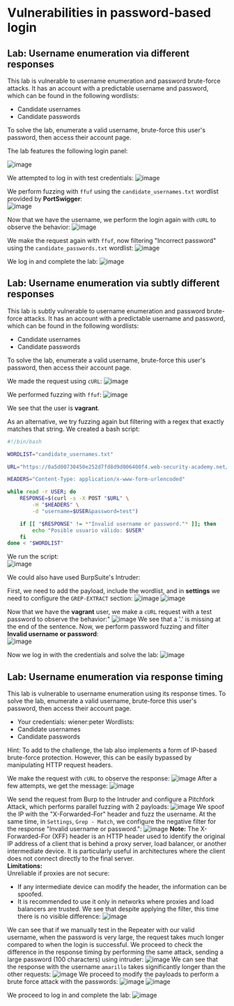 # Vulnerabilities in password-based login

## Lab: Username enumeration via different responses

 This lab is vulnerable to username enumeration and password brute-force attacks. It has an account with a predictable username and password, which can be found in the following wordlists:

- Candidate usernames
- Candidate passwords

To solve the lab, enumerate a valid username, brute-force this user's password, then access their account page.

The lab features the following login panel:

![image](https://github.com/user-attachments/assets/8b597411-b722-4965-9593-5e6e5ea5e05e)

We attempted to log in with test credentials:
![image](https://github.com/user-attachments/assets/e3129c73-ac3b-4142-b33d-63643ff746f6)

We perform fuzzing with `ffuf` using the `candidate_usernames.txt` wordlist provided by **PortSwigger**:  
![image](https://github.com/user-attachments/assets/3798bbce-e4ba-4fb3-a098-fa8b3db6f6d6)

Now that we have the username, we perform the login again with `cURL` to observe the behavior:
![image](https://github.com/user-attachments/assets/00faf889-916a-4195-9ee2-ac4f0a662914)

We make the request again with `ffuf`, now filtering "Incorrect password" using the `candidate_passwords.txt` wordlist:
![image](https://github.com/user-attachments/assets/7a96bbf0-b102-4106-b4f7-26e2cd420ebc)

We log in and complete the lab:
![image](https://github.com/user-attachments/assets/5bdb1043-84b8-4998-943b-4ca10775c9c7)


## Lab: Username enumeration via subtly different responses

 This lab is subtly vulnerable to username enumeration and password brute-force attacks. It has an account with a predictable username and password, which can be found in the following wordlists:

- Candidate usernames
- Candidate passwords

To solve the lab, enumerate a valid username, brute-force this user's password, then access their account page. 

We made the request using `cURL`:
![image](https://github.com/user-attachments/assets/7d7cb48f-a367-4e11-99be-2af01de098ae)

We performed fuzzing with `ffuf`:
![image](https://github.com/user-attachments/assets/92663fd5-71d1-47f1-b19e-ef859092eec7)

We see that the user is **vagrant**.  

As an alternative, we try fuzzing again but filtering with a regex that exactly matches that string. We created a bash script:  
```bash
#!/bin/bash

WORDLIST="candidate_usernames.txt"

URL="https://0a5d00730450e252d7fd8d9d006400f4.web-security-academy.net/login"

HEADERS="Content-Type: application/x-www-form-urlencoded"

while read -r USER; do
    RESPONSE=$(curl -s -X POST "$URL" \
        -H "$HEADERS" \
        -d "username=$USER&password=test")

    if [[ "$RESPONSE" != *"Invalid username or password."* ]]; then
        echo "Posible usuario válido: $USER"
    fi
done < "$WORDLIST"
```


We run the script:  
![image](https://github.com/user-attachments/assets/361d0727-cd11-4583-8880-b7db34e9c7c4)

We could also have used BurpSuite's Intruder:  

First, we need to add the payload, include the wordlist, and in **settings** we need to configure the `GREP-EXTRACT` section:
![image](https://github.com/user-attachments/assets/a188d900-d951-4db7-9b24-40a3d29677ed)
![image](https://github.com/user-attachments/assets/da809777-e29d-41cb-be7c-6565cf0ae109)



Now that we have the **vagrant** user, we make a `cURL` request with a test password to observe the behavior:"
![image](https://github.com/user-attachments/assets/0b0e5995-aa3e-468c-b4ac-eb0c075adaa0)
We see that a '.' is missing at the end of the sentence. Now, we perform password fuzzing and filter **Invalid username or password**:  
![image](https://github.com/user-attachments/assets/3bae9716-68c4-4193-b2ff-fad2a13e83c7)

Now we log in with the credentials and solve the lab:
![image](https://github.com/user-attachments/assets/f22cc318-f15b-4e2d-80fc-98d05df8cca2)

## Lab: Username enumeration via response timing

This lab is vulnerable to username enumeration using its response times. To solve the lab, enumerate a valid username, brute-force this user's password, then access their account page.

- Your credentials: wiener:peter
Wordlists:
- Candidate usernames
- Candidate passwords

Hint: To add to the challenge, the lab also implements a form of IP-based brute-force protection. However, this can be easily bypassed by manipulating HTTP request headers.

We make the request with `cURL` to observe the response:
![image](https://github.com/user-attachments/assets/4b0216ad-f410-43e4-8917-8c4f35f191d3)
After a few attempts, we get the message:
![image](https://github.com/user-attachments/assets/627286b2-98df-489e-a169-4204d6d6247f)

We send the request from Burp to the Intruder and configure a Pitchfork Attack, which performs parallel fuzzing with 2 payloads:
![image](https://github.com/user-attachments/assets/10a8ff49-fdae-48cc-ad68-3c91e49fa874)
We spoof the IP with the "X-Forwarded-For" header and fuzz the username. At the same time, in `Settings`, `Grep - Match`, we configure the negative filter for the response "Invalid username or password.":
![image](https://github.com/user-attachments/assets/4bceb7ad-ce4c-4885-95b0-1f4b191697f6)
**Note:** The X-Forwarded-For (XFF) header is an HTTP header used to identify the original IP address of a client that is behind a proxy server, load balancer, or another intermediate device. It is particularly useful in architectures where the client does not connect directly to the final server.  
**Limitations:**  
Unreliable if proxies are not secure:
 - If any intermediate device can modify the header, the information can be spoofed.
 - It is recommended to use it only in networks where proxies and load balancers are trusted.
We see that despite applying the filter, this time there is no visible difference:
![image](https://github.com/user-attachments/assets/25e1784d-c858-4ed1-9034-a8424f8a4c59)

We can see that if we manually test in the Repeater with our valid username, when the password is very large, the request takes much longer compared to when the login is successful.
We proceed to check the difference in the response timing by performing the same attack, sending a large password (100 characters) using intruder:
![image](https://github.com/user-attachments/assets/6ebf0359-6729-4049-ab8d-2422d4bb6a8b)
We can see that the response with the username `amarillo` takes significantly longer than the other requests:
![image](https://github.com/user-attachments/assets/e64508d0-8ec5-4803-9dec-85bcbf1fca33)
We proceed to modify the payloads to perform a brute force attack with the passwords:
![image](https://github.com/user-attachments/assets/49bf4f60-2f68-4e3e-b0eb-8c50d49d0bc6)
![image](https://github.com/user-attachments/assets/da982241-62f1-435f-8730-f7587e3b29d6)

We proceed to log in and complete the lab:
![image](https://github.com/user-attachments/assets/4c88b9ba-d037-4366-958d-bbeecea53596)

















